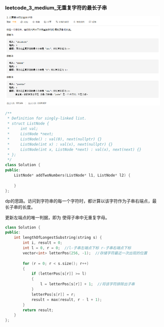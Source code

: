 ### leetcode_3_medium_无重复字符的最长子串



![image-20201117193731272](leetcode_3_medium_无重复字符的最长子串.assets/image-20201117193731272.png)

```c++
/**
 * Definition for singly-linked list.
 * struct ListNode {
 *     int val;
 *     ListNode *next;
 *     ListNode() : val(0), next(nullptr) {}
 *     ListNode(int x) : val(x), next(nullptr) {}
 *     ListNode(int x, ListNode *next) : val(x), next(next) {}
 * };
 */
class Solution {
public:
    ListNode* addTwoNumbers(ListNode* l1, ListNode* l2) {
        
    }
};
```

dp的思路。访问到字符串的每一个字符时，都计算以该字符作为子串右端点，最长子串的长度。

更新左端点的唯一判据，即为 使得子串中无重复字母。



```c++
class Solution {
public:
	int lengthOfLongestSubstring(string s) {
		int i, result = 0;
		int l = 0, r = 0;  //l-子串左端点下标 r-子串右端点下标
		vector<int> letterPos(256, -1);  //存储字符最近一次出现的位置

		for (r = 0; r < s.size(); r++)
		{
			if (letterPos[s[r]] >= l)
			{
				l = letterPos[s[r]] + 1;  //将该字符排除出子串
			}
			letterPos[s[r]] = r;
			result = max(result, r - l + 1);
		}
		return result;
	}
};
```

